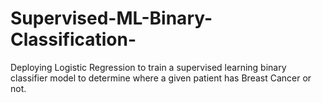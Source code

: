 # Supervised-ML-Binary-Classification-
Deploying Logistic Regression to train a supervised learning binary classifier model to determine where a given patient has Breast Cancer or not. 
